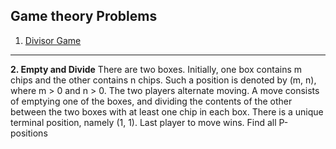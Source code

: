 ## Game theory Problems

1. [Divisor Game](https://leetcode.com/problems/divisor-game/description/)

---
__2. Empty and Divide__
There are two boxes. Initially,
one box contains m chips and the other contains n chips. Such a position
is denoted by (m, n), where m > 0 and n > 0. The two players alternate
moving. A move consists of emptying one of the boxes, and dividing the
contents of the other between the two boxes with at least one chip in
each box. There is a unique terminal position, namely (1, 1). Last player
to move wins. Find all P-positions
